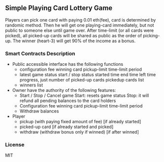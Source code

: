 ## Simple Playing Card Lottery Game

Players can pick one card with paying 0.01 eth(fee), card is determined by randomic method.
Then he will get one playing-card immediately, but not public to someone else until game over.
After time-limit (or all cards were picked), all picked-up cards will be shared as public as the order of picking-up.
The winner (heart-3) will get 90% of the income as a bonus.

### Smart Contracts Description
* Public accessible interface has the following functions
    - configuration
        fee
        winning card
        pickup-limit
        time-limit period
    - latest game status
        start / stop status
        started time
        end time
        left time
        progress, just number of picked-up cards
        pickedup cards list
    - winners list
* Owner have the authority of the following features:
    - Start / Stop / Cancel game
        Start: resets game status
        Stop: it will refund all pending balances to the card holders
    - Configuration
        fee
        winning card
        pickup-limit
        time-limit period
    - Withdraw balances
* Player
    - pickup (with paying fixed amount of fee) [if already started]
    - picked-up card [if already started and picked]
    - withdraw (withdraw bonus only if winned) [if after winned]

### License
MIT